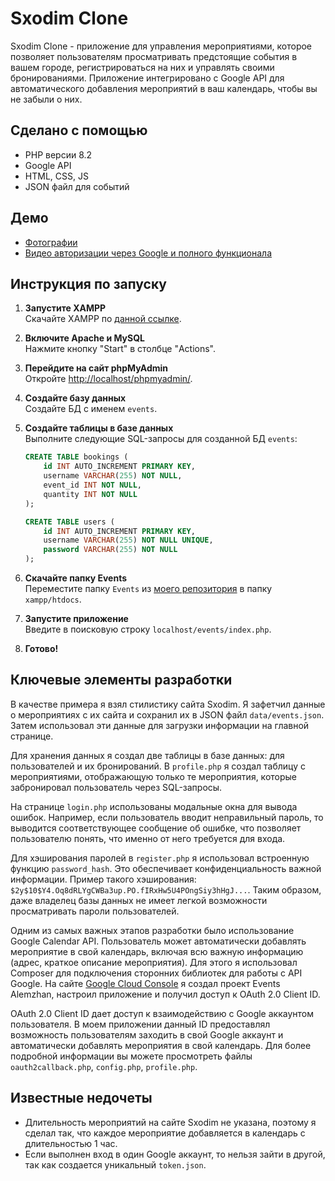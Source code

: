 # Sxodim Clone

Sxodim Clone - приложение для управления мероприятиями, которое позволяет пользователям просматривать предстоящие события в вашем городе, регистрироваться на них и управлять своими бронированиями. Приложение интегрировано с Google API для автоматического добавления мероприятий в ваш календарь, чтобы вы не забыли о них.

## Сделано с помощью

- PHP версии 8.2
- Google API
- HTML, CSS, JS
- JSON файл для событий

## Демо

- [Фотографии](https://github.com/Alemzhan-A/Sxodim_clone/tree/main/Images)
- [Видео авторизации через Google и полного функционала](https://youtu.be/ZvFOIZh5wq8)

## Инструкция по запуску

1. **Запустите XAMPP**  
   Скачайте XAMPP по [данной ссылке](https://www.apachefriends.org/ru/index.html).

2. **Включите Apache и MySQL**  
   Нажмите кнопку "Start" в столбце "Actions".

3. **Перейдите на сайт phpMyAdmin**  
   Откройте [http://localhost/phpmyadmin/](http://localhost/phpmyadmin/).

4. **Создайте базу данных**  
   Создайте БД с именем `events`.

5. **Создайте таблицы в базе данных**  
   Выполните следующие SQL-запросы для созданной БД `events`:
   ```sql
   CREATE TABLE bookings (
       id INT AUTO_INCREMENT PRIMARY KEY,
       username VARCHAR(255) NOT NULL,
       event_id INT NOT NULL,
       quantity INT NOT NULL
   );

   CREATE TABLE users (
       id INT AUTO_INCREMENT PRIMARY KEY,
       username VARCHAR(255) NOT NULL UNIQUE,
       password VARCHAR(255) NOT NULL
   );
   ```

6. **Скачайте папку Events**  
   Переместите папку `Events` из [моего репозитория](https://github.com/Alemzhan-A/Sxodim_clone) в папку `xampp/htdocs`.

7. **Запустите приложение**  
   Введите в поисковую строку `localhost/events/index.php`.

8. **Готово!**  

## Ключевые элементы разработки

В качестве примера я взял стилистику сайта Sxodim. Я зафетчил данные о мероприятиях с их сайта и сохранил их в JSON файл `data/events.json`. Затем использовал эти данные для загрузки информации на главной странице. 

Для хранения данных я создал две таблицы в базе данных: для пользователей и их бронирований. В `profile.php` я создал таблицу с мероприятиями, отображающую только те мероприятия, которые забронировал пользователь через SQL-запросы.

На странице `login.php` использованы модальные окна для вывода ошибок. Например, если пользователь вводит неправильный пароль, то выводится соответствующее сообщение об ошибке, что позволяет пользователю понять, что именно от него требуется для входа. 

Для хэширования паролей в `register.php` я использовал встроенную функцию `password_hash`. Это обеспечивает конфиденциальность важной информации. Пример такого хэширования: `$2y$10$Y4.Oq8dRLYgCWBa3up.PO.fIRxHw5U4POngSiy3hHgJ...`. Таким образом, даже владелец базы данных не имеет легкой возможности просматривать пароли пользователей.

Одним из самых важных этапов разработки было использование Google Calendar API. Пользователь может автоматически добавлять мероприятие в свой календарь, включая всю важную информацию (адрес, краткое описание мероприятия). Для этого я использовал Composer для подключения сторонних библиотек для работы с API Google. На сайте [Google Cloud Console](https://console.cloud.google.com) я создал проект Events Alemzhan, настроил приложение и получил доступ к OAuth 2.0 Client ID. 

OAuth 2.0 Client ID дает доступ к взаимодействию с Google аккаунтом пользователя. В моем приложении данный ID предоставлял возможность пользователям заходить в свой Google аккаунт и автоматически добавлять мероприятия в свой календарь. Для более подробной информации вы можете просмотреть файлы `oauth2callback.php`, `config.php`, `profile.php`.

## Известные недочеты

- Длительность мероприятий на сайте Sxodim не указана, поэтому я сделал так, что каждое мероприятие добавляется в календарь с длительностью 1 час.
- Если выполнен вход в один Google аккаунт, то нельзя зайти в другой, так как создается уникальный `token.json`.

